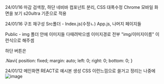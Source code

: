 24/01/16 마감 
검색창, 하단 네비바 컴포넌트 분리, CSS 대폭수정
Chrome 모바일 화면을 보기 s20ultra 기준으로 적용 





24/01/16
구조 재구성 
Src폴더 - Index.js(수정ㄴ) App.js, 나머지 페이지들 

Public - img 폴더 안에 이미지들 다때려박으셈 이미지경로 전부 "img/이미지이름" 이런식으로 해주셈

하단 버튼은 

.Navi{
    position: fixed;
    margin: auto;
    left: 0;
    right: 0;
    bottom: 0;
}







24/01/12 
메인화면 REACT로 예시본 생성 
CSS 이런느낌으로 쓸거고 정리는 나중에 
![image](https://github.com/Pankgo/CarWasher/assets/147930457/66fe45f8-6a94-4832-a084-550349e67fe3)
